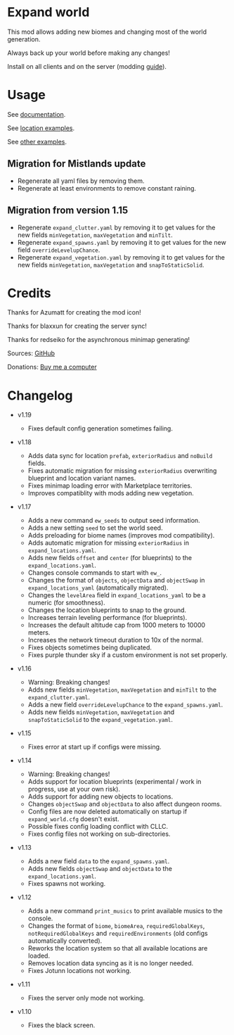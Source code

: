 # Expand world

This mod allows adding new biomes and changing most of the world generation.

Always back up your world before making any changes!

Install on all clients and on the server (modding [guide](https://youtu.be/L9ljm2eKLrk)).

# Usage

See [documentation](https://github.com/JereKuusela/valheim-expand_world/blob/main/README.md).

See [location examples](https://github.com/JereKuusela/valheim-expand_world/blob/main/examples_locations.md).

See [other examples](https://github.com/JereKuusela/valheim-expand_world/blob/main/examples.md).

## Migration for Mistlands update

- Regenerate all yaml files by removing them.
- Regenerate at least environments to remove constant raining.

## Migration from version 1.15

- Regenerate `expand_clutter.yaml` by removing it to get values for the new fields `minVegetation`, `maxVegetation` and `minTilt`.
- Regenerate `expand_spawns.yaml` by removing it to get values for the new field `overrideLevelupChance`.
- Regenerate `expand_vegetation.yaml` by removing it to get values for the new fields `minVegetation`, `maxVegetation` and `snapToStaticSolid`.

# Credits

Thanks for Azumatt for creating the mod icon!

Thanks for blaxxun for creating the server sync!

Thanks for redseiko for the asynchronous minimap generating!

Sources: [GitHub](https://github.com/JereKuusela/valheim-infinity_hammer)

Donations: [Buy me a computer](https://www.buymeacoffee.com/jerekuusela)

# Changelog

- v1.19
  - Fixes default config generation sometimes failing.

- v1.18
  - Adds data sync for location `prefab`, `exteriorRadius` and `noBuild` fields.
  - Fixes automatic migration for missing `exteriorRadius` overwriting blueprint and location variant names.
  - Fixes minimap loading error with Marketplace territories.
  - Improves compatiblity with mods adding new vegetation.

- v1.17
  - Adds a new command `ew_seeds` to output seed information.
  - Adds a new setting `seed` to set the world seed.
  - Adds preloading for biome names (improves mod compatibility).
  - Adds automatic migration for missing `exteriorRadius` in `expand_locations.yaml`.	
  - Adds new fields `offset` and `center` (for blueprints) to the `expand_locations.yaml`.
  - Changes console commands to start with `ew_`.
  - Changes the format of `objects`, `objectData` and `objectSwap` in `expand_locations_yaml` (automatically migrated).
  - Changes the `levelArea` field in `expand_locations_yaml` to be a numeric (for smoothness).
  - Changes the location blueprints to snap to the ground.
  - Increases terrain leveling performance (for blueprints).
  - Increases the default altitude cap from 1000 meters to 10000 meters.
  - Increases the network timeout duration to 10x of the normal.
  - Fixes objects sometimes being duplicated.
  - Fixes purple thunder sky if a custom environment is not set properly.

- v1.16
  - Warning: Breaking changes!
  - Adds new fields `minVegetation`, `maxVegetation` and `minTilt` to the `expand_clutter.yaml`.
  - Adds a new field `overrideLevelupChance` to the `expand_spawns.yaml`.
  - Adds new fields `minVegetation`, `maxVegetation` and `snapToStaticSolid` to the `expand_vegetation.yaml`.

- v1.15
  - Fixes error at start up if configs were missing.

- v1.14
  - Warning: Breaking changes!
  - Adds support for location blueprints (experimental / work in progress, use at your own risk).
  - Adds support for adding new objects to locations.
  - Changes `objectSwap` and `objectData` to also affect dungeon rooms.
  - Config files are now deleted automatically on startup if `expand_world.cfg` doesn't exist.
  - Possible fixes config loading conflict with CLLC.
  - Fixes config files not working on sub-directories.

- v1.13
  - Adds a new field `data` to the `expand_spawns.yaml`.
  - Adds new fields `objectSwap` and `objectData` to the `expand_locations.yaml`.
  - Fixes spawns not working.

- v1.12
  - Adds a new command `print_musics` to print available musics to the console.
  - Changes the format of `biome`, `biomeArea`, `requiredGlobalKeys`, `notRequiredGlobalKeys` and `requiredEnvironments` (old configs automatically converted).
  - Reworks the location system so that all available locations are loaded.
  - Removes location data syncing as it is no longer needed.
  - Fixes Jotunn locations not working.

- v1.11
  - Fixes the server only mode not working.

- v1.10
  - Fixes the black screen.
